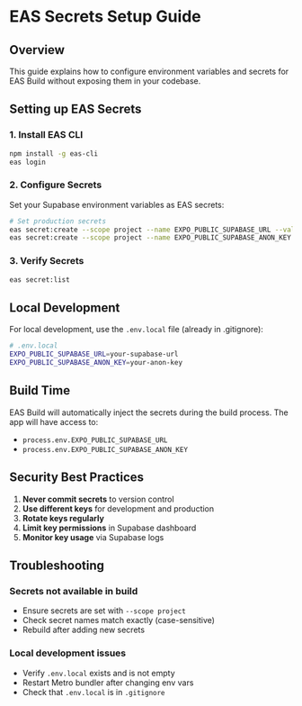 # EAS Secrets Setup Guide

## Overview
This guide explains how to configure environment variables and secrets for EAS Build without exposing them in your codebase.

## Setting up EAS Secrets

### 1. Install EAS CLI
```bash
npm install -g eas-cli
eas login
```

### 2. Configure Secrets
Set your Supabase environment variables as EAS secrets:

```bash
# Set production secrets
eas secret:create --scope project --name EXPO_PUBLIC_SUPABASE_URL --value "your-supabase-url"
eas secret:create --scope project --name EXPO_PUBLIC_SUPABASE_ANON_KEY --value "your-anon-key"
```

### 3. Verify Secrets
```bash
eas secret:list
```

## Local Development

For local development, use the `.env.local` file (already in .gitignore):

```bash
# .env.local
EXPO_PUBLIC_SUPABASE_URL=your-supabase-url
EXPO_PUBLIC_SUPABASE_ANON_KEY=your-anon-key
```

## Build Time

EAS Build will automatically inject the secrets during the build process. The app will have access to:
- `process.env.EXPO_PUBLIC_SUPABASE_URL`
- `process.env.EXPO_PUBLIC_SUPABASE_ANON_KEY`

## Security Best Practices

1. **Never commit secrets** to version control
2. **Use different keys** for development and production
3. **Rotate keys regularly**
4. **Limit key permissions** in Supabase dashboard
5. **Monitor key usage** via Supabase logs

## Troubleshooting

### Secrets not available in build
- Ensure secrets are set with `--scope project`
- Check secret names match exactly (case-sensitive)
- Rebuild after adding new secrets

### Local development issues
- Verify `.env.local` exists and is not empty
- Restart Metro bundler after changing env vars
- Check that `.env.local` is in `.gitignore`